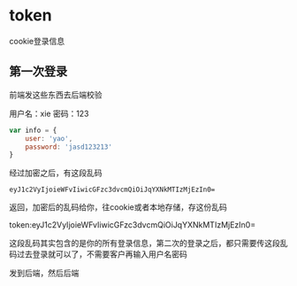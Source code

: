 # token

cookie登录信息


## 第一次登录


前端发这些东西去后端校验

用户名：xie
密码：123

```js
var info = {
    user: 'yao',
    password: 'jasd123213'
}
```
经过加密之后，有这段乱码
```
eyJ1c2VyIjoieWFvIiwicGFzc3dvcmQiOiJqYXNkMTIzMjEzIn0=
```

返回，加密后的乱码给你，往cookie或者本地存储，存这份乱码

token:eyJ1c2VyIjoieWFvIiwicGFzc3dvcmQiOiJqYXNkMTIzMjEzIn0=

这段乱码其实包含的是你的所有登录信息，第二次的登录之后，都只需要传这段乱码过去登录就可以了，不需要客户再输入用户名密码

发到后端，然后后端

